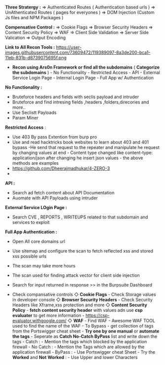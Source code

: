 **Three Stratergy**  **:**
⇒ Authenticated Routes  ( Authentication based urls )
⇒ UnAthenticated Routes ( pages for everyones )
⇒ DOM Injection   (Custom Js files and NPM Packages ) 

**Compensative Control :** 
⇒ Cookie Flags
⇒ Browser Security Headers
⇒ Content Security Policy
⇒ WAF
⇒ Client Side Validation
⇒ Server Side Valication
⇒ Output Encoding

 **Link to All Recon Tools :**   <https://user-images.githubusercontent.com/73609472/119389097-8a3de200-bca1-11eb-831b-d8739075695f.png>

- **Recon using Ars0n Framework or find all the subdomains**    ( **Categorize the subdomains** )
      - No Functionality
      - Restricted Access
      - API
      - External Service Login Page 
      - Internal Login Page
      - Full App w/  Authentication

**No Functionality :** 

- Bruteforce headers and fields with seclis payload and intruder
- Bruteforce and find intresing fields ,headers ,folders,direcories and more..
- Use Seclistt Payloads
- Param Miner

**Restricted Access**  : 

- Use 403 By pass Extention from burp pro
- Use and read hacktricks book websites to learn about 403 and 401 bypass
-He send that request to the repeater and manipulate he request by changing values at end
      - Content type changed like content-type: application/json after changing he insert json values
      - the above methods are examples
- <https://github.com/Dheerajmadhukar/4-ZERO-3>
- 

**API  :**

- Search ad fetch content about API Documentation
- Auomate with API Payloads using intruder

**External Service LOgin Page :** 

- Search CVE , REPORTS , WRITEUPS related to that subdomain and services to exploit


**Full App Authentication :** 
- Open All core domains url
- Use sitemap and configure the scan to fetch reflected xss and stored xss possible urls 
- The scan may take more hours
- The scan used for finding attack vector for client side injection
- Search for input returned in response >>  in the Burpsuite Dashboard
- Check compansative controls
      ◇  **Cookie Flags**
               - Check Storage values in developer console
      ◇ **Browser Security Headers**
               - Check Security Headers like  Xframe,xss protection and more
      ◇ **Content Security Policy**
               - **fetch content security header** with values   adn use **csp evaluater** to get more information
               - <https://csp-evaluator.withgoogle.com/>
      ◇ **WAF**
               - Find WAF 
               - Awesome WAF TOOL used to find the name of the WAF
               - To Bypass 
                  - get collection of tags from the Portswigger cheat sheet
                  - **Try one by one manual** or **automate the tags**
                        - Seperate as **Catch   No-Catch   ByPass**   list and write down the tags
                        - Catch : 
                                                - Mention the tags which blocked by the application firewall
                        - No Catch : 
                                                - Mention the Tags which are allowed by the application firewall
                        - ByPass  : 
                                                - Use Portswigger cheat Sheet
                                                - Try the **Worked**  and **Not** **Worked** : 
                                                         - Use Upper and lower Characters   **<ScRiPt>**
                                                         - Use double characters some time the application only encode first charector  **<<ScrtipT**
                                                         - Add   additional characters like this   **<Script+asa+askjh>**
                                                         - Use Aditional open tags  like      **< ScrIpT <** 
                                                         - Use Intruder to automate to find the perfect payload to break the encoding
                                                            - **<any tage    ="martin $Payload$" >
                                                                        ⇒ Check in which stage the tage or special character values not encoded 
                                                                        ⇒ or Had some difference notice and exploit in further **
      **◇ Client Side Validation**
               - Check Client validation
      **◇ Server Side Valication**
               - Use burpsuite intruder to automate the request attack with collection of payloads ( characters,hex values and some used in the url clientside injection from seclist )
               - Verfy each response with manual or content length
      **◇ Output Encoding**







- Subdomain Enumeration
         - assetfinder --subs-only example.com >> subdomains.txt
         - subfinder -d example.com -o subdomains.txt
         - amass enum -passive -d example.com >> subdomains.txt
         - findomain -t example.com -u findomain_subdomains.txt
         - combine all txt files result into one single file and remove duplicates 
                  - **cat *.txt | sort -u > combined_subdomains.txt**  
                  - cat filename.txt | wc  -l    to know total subdomains
      

- Validating Subdomains 
         - cat subdomains.txt | httpx -silent -mc 200,302,301 -o live_subdomains.txt                                >>>> >             **Using httpx**           <<<<<<<<<<
         - cat subdomains.txt | httprobe > live_subdomains.txt                                                                               >>>> >             **Using httpprobe**           <<<<<<<<<<
- Capture and store domains headers and screenshot 
            - Aquatone tool
            - Set thread = 1
            - Analyze and classify each domains 
                                                                 

- Extracting JS Files from Live Subdomains 
         - cat live_subdomains.txt | gau | grep "\.js$" > js_files.txt        =>   Working Properly only fetch js files
         - cat live_subdomains.txt | hakrawler -js -depth 3 > js_files.txt      =>  fetch all type of urls
         - cat live_subdomains.txt | waybackurls | grep "\.js$" > js_files.txt
         - cat urls.txt | subjs | tee subjs.txt     **working** **good**


- **Fetch URL 's From the JavaScript FIles**
         - cat js_files.txt | xargs -n 1 wget -q -O - | grep -oP 'http[s]?://\S+' > js_urls.txt
         - cat js_files.txt | xargs -n 1 curl -s | grep -oP 'http[s]?://\S+' >> js_urls.txt


- Check sensitive keys with Custom Wordlist 
         - cat js_files.txt | xargs -n 1 curl -s | grep -f custom_wordlist.txt >> found_keys.txt

- Remove Duplicates from the files
         - sort -u js_urls.txt -o js_urls.txt   ;   sort -u found_keys.txt -o found_keys.txt

- Extract Sensitive information from the files 
         - Donwload all js files  :   wget -i js_urls.txt -P ./js_files/
         - 

         -                    


![unnamed_bdd640fb06674ad19c80317fa3b1799d](unnamed_bdd640fb06674ad19c80317fa3b1799d.png)
